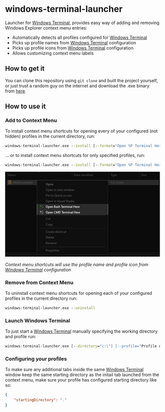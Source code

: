 # windows-terminal-launcher

Launcher for [Windows Terminal](https://github.com/microsoft/terminal), provides easy way of adding and removing Windows Explorer context menu entries:
- Automatically detects all profiles configured for [Windows Terminal](https://github.com/microsoft/terminal)
- Picks up profile names from [Windows Terminal](https://github.com/microsoft/terminal) configuration
- Picks up profile icons from [Windows Terminal](https://github.com/microsoft/terminal) configuration
- Allows customizing context menu labels

## How to get it

You can clone this repository using `git clone` and built the project yourself, or just trust a random guy on the internet and download the .exe binary from [here](https://github.com/ofzza/windows-terminal-launcher/raw/master/docs/windows-terminal-launcher.exe).

## How to use it

### Add to Context Menu

To install context menu shortcuts for opening every of your configured (not hidden) profiles in the current directory, run:
```cmd
windows-terminal-launcher.exe --install [--format="Open %P Terminal Here"]
```
... or to install context menu shortcuts for only specified profiles, run:
```cmd
windows-terminal-launcher.exe --install [--format="Open %P Terminal Here"] [--profile="Profile name or GUID"]  [--profile="Another profile name or GUID"] ...
```

![image text](./docs/context-menu.png)

_Context menu shortcuts will use the profile name and profile icon from [Windows Terminal](https://github.com/microsoft/terminal) configuration_

### Remove from Context Menu

To uninstall context menu shortcuts for opening each of your configured profiles in the current directory run:
```cmd
windows-terminal-launcher.exe --uninstall
```

### Launch Windows Terminal

To just start a [Windows Terminal](https://github.com/microsoft/terminal) manually specifying the working directory and profile run:
```cmd
windows-terminal-launcher.exe [--directory="c:\"] [--profile="Profile name or GUID"]
```

### Configuring your profiles

To make sure any additional tabs inside the same [Windows Terminal](https://github.com/microsoft/terminal) window keep the same starting directory as the initail tab launched from the context menu, make sure your profile has configured starting directory like so:
```json
{
	"startingDirectory": "."
}
```